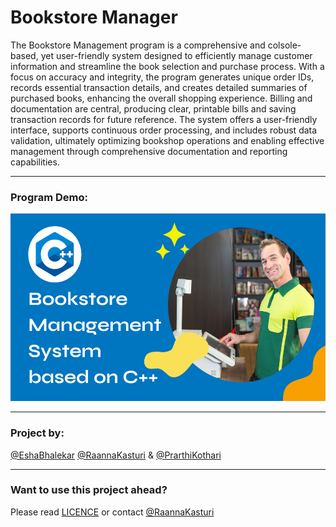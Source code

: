 # Bookstore Manager
The Bookstore Management program is a comprehensive and colsole-based, yet user-friendly system designed to efficiently manage customer information and streamline the book selection and purchase process. With a focus on accuracy and integrity, the program generates unique order IDs, records essential transaction details, and creates detailed summaries of purchased books, enhancing the overall shopping experience. Billing and documentation are central, producing clear, printable bills and saving transaction records for future reference. The system offers a user-friendly interface, supports continuous order processing, and includes robust data validation, ultimately optimizing bookshop operations and enabling effective management through comprehensive documentation and reporting capabilities.


-----
### Program Demo:
<a href="https://youtu.be/dIaDElQodRs">
    <img src="https://github.com/RaannaKasturi/Bookstore-Manager/blob/main/Bookstore%20Mgmt%20Sys%20YT%20Thumbnail.png" height="300" alt="Bookstore Mgmt Sys YT Demo"/>
</a>

-----
### Project by:
[@EshaBhalekar](https://github.com/EshaBhalekar) [@RaannaKasturi](https://github.com/RaannaKasturi) & [@PrarthiKothari](https://github.com/PrarthiKothari)

-----
### Want to use this project ahead?
Please read [LICENCE](https://github.com/RaannaKasturi/bookstore-manager/blob/main/LICENSE) or contact [@RaannaKasturi](https://github.com/RaannaKasturi)
